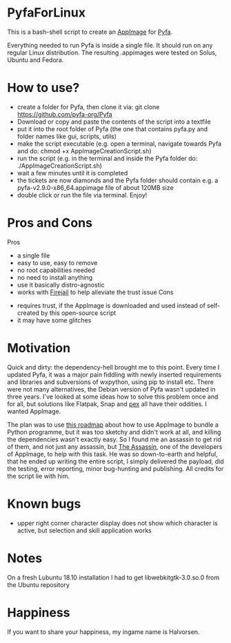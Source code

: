 # PyfaForLinux
This is a bash-shell script to create an [AppImage](https://github.com/AppImage) for [Pyfa](https://github.com/pyfa-org/Pyfa). 

Everything needed to run Pyfa is inside a single file. It should run on any regular Linux distribution. The resulting .appimages were tested on Solus, Ubuntu and Fedora.   

# How to use?
- create a folder for Pyfa, then clone it via: git clone https://github.com/pyfa-org/Pyfa
- Download or copy and paste the contents of the script into a textfile
- put it into the root folder of Pyfa (the one that contains pyfa.py and folder names like gui, scripts, utils)
- make the script executable (e.g. open a terminal, navigate towards Pyfa and do: chmod +x AppImageCreationScript.sh)
- run the script (e.g. in the terminal and inside the Pyfa folder do: ./AppImageCreationScript.sh)
- wait a few minutes until it is completed
- the tickets are now diamonds and the Pyfa folder should contain e.g. a pyfa-v2.9.0-x86_64.appimage file of about 120MB size
- double click or run the file via terminal. Enjoy!

# Pros and Cons
Pros
+ a single file
+ easy to use, easy to remove
+ no root capabilities needed
+ no need to install anything
+ use it basically distro-agnostic
+ works with [Firejail](https://github.com/netblue30/firejail) to help alleviate the trust issue
Cons
- requires trust, if the AppImage is downloaded and used instead of self-created by this open-source script
- it may have some glitches

# Motivation
Quick and dirty: the dependency-hell brought me to this point. Every time I updated Pyfa, it was a major pain fiddling with newly inserted requirements and libraries and subversions of wxpython, using pip to install etc. There were not many alternatives, the Debian version of Pyfa wasn't updated in three years. I've looked at some ideas how to solve this problem once and for all, but solutions like Flatpak, Snap and [pex](https://github.com/pantsbuild/pex) all have their oddities. I wanted AppImage. 

The plan was to use [this roadmap](https://github.com/AppImage/AppImageKit/wiki/Bundling-Python-apps) about how to use AppImage to bundle a Python programme, but it was too sketchy and didn't work at all, and killing the dependencies wasn't exactly easy. So I found me an assassin to get rid of them, and not just any assassin, but [The Assassin](https://github.com/TheAssassin), one of the developers of AppImage, to help with this task. He was so down-to-earth and helpful, that he ended up writing the entire script, I simply delivered the payload, did the testing, error reporting, minor bug-hunting and publishing. All credits for the script lie with him. 

# Known bugs
- upper right corner character display does not show which character is active, but selection and skill application works

# Notes
On a fresh Lubuntu 18.10 installation I had to get libwebkitgtk-3.0.so.0 from the Ubuntu repository

# Happiness
If you want to share your happiness, my ingame name is Halvorsen.
